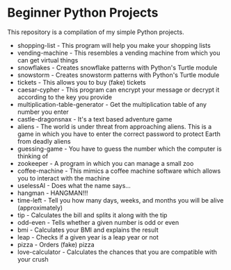 # Beginner Python Projects

This repository is a compilation of my simple Python projects.

- shopping-list - This program will help you make your shopping lists
- vending-machine - This resembles a vending machine from which you can get virtual things
- snowflakes - Creates snowflake patterns with Python's Turtle module
- snowstorm - Creates snowstorm patterns with Python's Turtle module
- tickets - This allows you to buy (fake) tickets
- caesar-cypher - This program can encrypt your message or decrypt it according to the key you provide
- multiplication-table-generator - Get the multiplication table of any number you enter
- castle-dragonsnax - It's a text based adventure game
- aliens - The world is under threat from approaching aliens. This is a game in which you have to enter the correct password to protect Earth from deadly aliens
- guessing-game - You have to guess the number which the computer is thinking of
- zookeeper - A program in which you can manage a small zoo
- coffee-machine - This mimics a coffee machine software which allows you to interact with the machine
- uselessAI - Does what the name says...
- hangman - HANGMAN!!!
- time-left - Tell you how many days, weeks, and months you will be alive (approximately)
- tip - Calculates the bill and splits it along with the tip
- odd-even - Tells whether a given number is odd or even
- bmi - Calculates your BMI and explains the result
- leap - Checks if a given year is a leap year or not
- pizza - Orders (fake) pizza
- love-calculator - Calculates the chances that you are compatible with your crush
